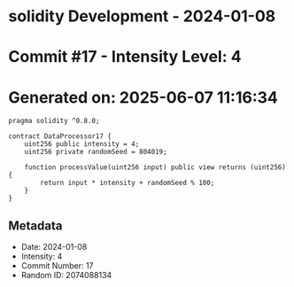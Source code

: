 ﻿# solidity Development - 2024-01-08
# Commit #17 - Intensity Level: 4
# Generated on: 2025-06-07 11:16:34
```solidity
pragma solidity ^0.8.0;

contract DataProcessor17 {
    uint256 public intensity = 4;
    uint256 private randomSeed = 804019;

    function processValue(uint256 input) public view returns (uint256) {
        return input * intensity + randomSeed % 100;
    }
}
```
## Metadata
- Date: 2024-01-08
- Intensity: 4
- Commit Number: 17
- Random ID: 2074088134
